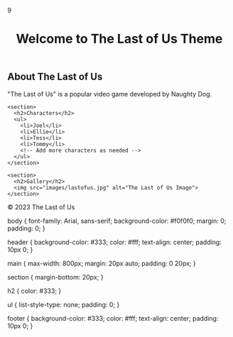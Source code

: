 9
<!DOCTYPE html>
<html>

<head>
  <meta charset="utf-8">
  <meta name="viewport" content="width=device-width">
  <title>The Last of Us</title>
  <link href="style.css" rel="stylesheet" type="text/css" />
</head>

<body>
  <header>
    <h1>Welcome to The Last of Us Theme</h1>
  </header>

  <main>
    <section>
      <h2>About The Last of Us</h2>
      <p>"The Last of Us" is a popular video game developed by Naughty Dog.</p>
    </section>

    <section>
      <h2>Characters</h2>
      <ul>
        <li>Joel</li>
        <li>Ellie</li>
        <li>Tess</li>
        <li>Tommy</li>
        <!-- Add more characters as needed -->
      </ul>
    </section>

    <section>
      <h2>Gallery</h2>
      <img src="images/lastofus.jpg" alt="The Last of Us Image">
    </section>
  </main>

  <footer>
    <p>&copy; 2023 The Last of Us</p>
  </footer>
</body>

</html>
body {
  font-family: Arial, sans-serif;
  background-color: #f0f0f0;
  margin: 0;
  padding: 0;
}

header {
  background-color: #333;
  color: #fff;
  text-align: center;
  padding: 10px 0;
}

main {
  max-width: 800px;
  margin: 20px auto;
  padding: 0 20px;
}

section {
  margin-bottom: 20px;
}

h2 {
  color: #333;
}

ul {
  list-style-type: none;
  padding: 0;
}

footer {
  background-color: #333;
  color: #fff;
  text-align: center;
  padding: 10px 0;
}
